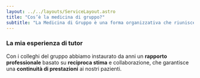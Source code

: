 ```yaml
---
layout: ../../layouts/ServiceLayout.astro
title: "Cos’è la medicina di gruppo?"
subtitle: "La Medicina di Gruppo è una forma organizzativa che riunisce in un'unica sede più medici di medicina generale per garantire continuità assistenziale e maggiore disponibilità alle esigenze dei pazienti."
---
```


### La mia **esperienza di tutor**
Con i colleghi del gruppo abbiamo instaurato da anni un **rapporto professionale** basato su **reciproca stima** e collaborazione, che garantisce una **continuità di prestazioni** ai nostri pazienti.
